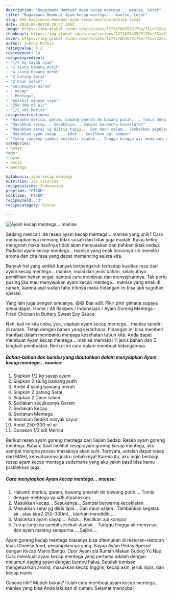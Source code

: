 ```yaml
---
description: "Bagaimana Membuat Ayam kecap mentega... manise, Lezat"
title: "Bagaimana Membuat Ayam kecap mentega... manise, Lezat"
slug: 658-bagaimana-membuat-ayam-kecap-mentega-manise-lezat
date: 2020-06-06T20:35:47.305Z
image: https://img-global.cpcdn.com/recipes/1272678b3579179e/751x532cq70/ayam-kecap-mentega-manise-foto-resep-utama.jpg
thumbnail: https://img-global.cpcdn.com/recipes/1272678b3579179e/751x532cq70/ayam-kecap-mentega-manise-foto-resep-utama.jpg
cover: https://img-global.cpcdn.com/recipes/1272678b3579179e/751x532cq70/ayam-kecap-mentega-manise-foto-resep-utama.jpg
author: Johnny Mathis
ratingvalue: 4.2
reviewcount: 14
recipeingredient:
- "1/2 kg sayap ayam"
- "2 siung bawang putih"
- "4 siung bawang merah"
- "2 batang Serai"
- "2 Daun salam"
- "secukupnya Garam"
- " Kecap"
- " Mentega"
- "Sedikit minyak sayur"
- "250-300 ml air"
- "1/2 sdt Merica"
recipeinstructions:
- "Haluskn merica, garam, bawang pmerah dn bawang putih.... Tumis dengan mebtega yg sdh dipanaskan..."
- "Masukkan kecap... Sesukanya... Sampai berwarna kecoklatan"
- "Masukkan serai yg diiris tipis... Dan daun salam.. Tambahkan segelas air.. atau kira2 250-300ml... biarkan mendidih....."
- "Masukkan ayam sayap.... Aduk... Kecilkan api kompor"
- "Tutup /ungkep sambil sesekali diaduk... Tunggu hingga air menyusut dan ayam matang sempurna.... Sajikn...."
categories:
- Resep
tags:
- ayam
- kecap
- mentega

katakunci: ayam kecap mentega 
nutrition: 287 calories
recipecuisine: Indonesian
preptime: "PT28M"
cooktime: "PT58M"
recipeyield: "3"
recipecategory: Dinner

---
```



![Ayam kecap mentega... manise](https://img-global.cpcdn.com/recipes/1272678b3579179e/751x532cq70/ayam-kecap-mentega-manise-foto-resep-utama.jpg)

Sedang mencari ide resep ayam kecap mentega... manise yang unik? Cara menyiapkannya memang tidak susah dan tidak juga mudah. Kalau keliru mengolah maka hasilnya tidak akan memuaskan dan bahkan tidak sedap. Padahal ayam kecap mentega... manise yang enak harusnya sih memiliki aroma dan cita rasa yang dapat memancing selera kita.

Banyak hal yang sedikit banyak berpengaruh terhadap kualitas rasa dari ayam kecap mentega... manise, mulai dari jenis bahan, selanjutnya pemilihan bahan segar, sampai cara membuat dan menyajikannya. Tak perlu pusing jika mau menyiapkan ayam kecap mentega... manise yang enak di rumah, karena asal sudah tahu triknya maka hidangan ini bisa jadi suguhan spesial.

Yang lain juga pengen smuanya. 😄😄 Biar adil. Pikir pikir gimana supaya smua dapet. Home / All Recipes / Indonesian / Ayam Goreng Mentega - Fried Chicken in Buttery Sweet Soy Sauce.


Nah, kali ini kita coba, yuk, siapkan ayam kecap mentega... manise sendiri di rumah. Tetap dengan bahan yang sederhana, hidangan ini bisa memberi manfaat dalam membantu menjaga kesehatan tubuh kita. Anda dapat membuat Ayam kecap mentega... manise memakai 11 jenis bahan dan 5 langkah pembuatan. Berikut ini cara dalam membuat hidangannya.

<!--inarticleads1-->

##### Bahan-bahan dan bumbu yang dibutuhkan dalam menyiapkan Ayam kecap mentega... manise:

1. Siapkan 1/2 kg sayap ayam
1. Siapkan 2 siung bawang putih
1. Ambil 4 siung bawang merah
1. Siapkan 2 batang Serai
1. Siapkan 2 Daun salam
1. Sediakan secukupnya Garam
1. Sediakan  Kecap
1. Sediakan  Mentega
1. Sediakan Sedikit minyak sayur
1. Ambil 250-300 ml air
1. Gunakan 1/2 sdt Merica


Berikut resep ayam goreng mentega dari Sajian Sedap: Resep ayam goreng mentega. Bahan: Saat melihat resep ayam goreng kecap mentega, aku sempat mengira proses masaknya akan sulit. Ternyata, setelah dapat resep dari MAHI, kenyataannya justru sebaliknya! Karena itu, aku ingin berbagi resep ayam kecap mentega sederhana yang aku yakin pasti bisa kamu praktekkan juga. 

<!--inarticleads2-->

##### Cara menyiapkan Ayam kecap mentega... manise:

1. Haluskn merica, garam, bawang pmerah dn bawang putih.... Tumis dengan mebtega yg sdh dipanaskan...
1. Masukkan kecap... Sesukanya... Sampai berwarna kecoklatan
1. Masukkan serai yg diiris tipis... Dan daun salam.. Tambahkan segelas air.. atau kira2 250-300ml... biarkan mendidih.....
1. Masukkan ayam sayap.... Aduk... Kecilkan api kompor
1. Tutup /ungkep sambil sesekali diaduk... Tunggu hingga air menyusut dan ayam matang sempurna.... Sajikn....


Ayam goreng kecap mentega biasanya bisa ditemukan di restoran-restoran khas Chinese food, penampilannya yang. Sayap Ayam Pedas Spesial dengan Kecap Manis Bango. Opor Ayam ala Rumah Makan Gudeg Yu Nap. Cara membuat ayam kecap mentega yang pertama adalah dengan melumuri daging ayam dengan bumbu halus. Setelah tumisan mengeluarkan aroma, masukkan kecap Inggris, kecap asin, jeruk nipis, dan kecap manis. 

Gimana nih? Mudah bukan? Itulah cara membuat ayam kecap mentega... manise yang bisa Anda lakukan di rumah. Selamat mencoba!

